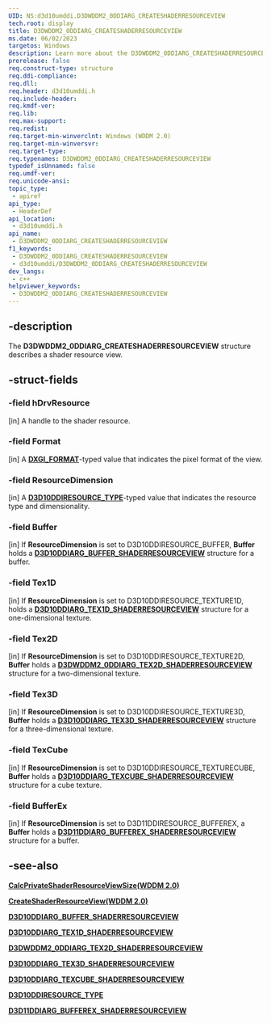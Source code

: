 ```yaml
---
UID: NS:d3d10umddi.D3DWDDM2_0DDIARG_CREATESHADERRESOURCEVIEW
tech.root: display
title: D3DWDDM2_0DDIARG_CREATESHADERRESOURCEVIEW
ms.date: 06/02/2023
targetos: Windows
description: Learn more about the D3DWDDM2_0DDIARG_CREATESHADERRESOURCEVIEW structure.
prerelease: false
req.construct-type: structure
req.ddi-compliance: 
req.dll: 
req.header: d3d10umddi.h
req.include-header: 
req.kmdf-ver: 
req.lib: 
req.max-support: 
req.redist: 
req.target-min-winverclnt: Windows (WDDM 2.0)
req.target-min-winversvr: 
req.target-type: 
req.typenames: D3DWDDM2_0DDIARG_CREATESHADERRESOURCEVIEW
typedef_isUnnamed: false
req.umdf-ver: 
req.unicode-ansi: 
topic_type:
 - apiref
api_type:
 - HeaderDef
api_location:
 - d3d10umddi.h
api_name:
 - D3DWDDM2_0DDIARG_CREATESHADERRESOURCEVIEW
f1_keywords:
 - D3DWDDM2_0DDIARG_CREATESHADERRESOURCEVIEW
 - d3d10umddi/D3DWDDM2_0DDIARG_CREATESHADERRESOURCEVIEW
dev_langs:
 - c++
helpviewer_keywords:
 - D3DWDDM2_0DDIARG_CREATESHADERRESOURCEVIEW
---
```


## -description

The **D3DWDDM2_0DDIARG_CREATESHADERRESOURCEVIEW** structure describes a shader resource view.

## -struct-fields

### -field hDrvResource

[in] A handle to the shader resource.

### -field Format

[in] A [**DXGI_FORMAT**](/windows/win32/api/dxgiformat/ne-dxgiformat-dxgi_format)-typed value that indicates the pixel format of the view.

### -field ResourceDimension

[in] A [**D3D10DDIRESOURCE_TYPE**](ne-d3d10umddi-d3d10ddiresource_type.md)-typed value that indicates the resource type and dimensionality.

### -field Buffer

[in] If **ResourceDimension** is set to D3D10DDIRESOURCE_BUFFER, **Buffer** holds a [**D3D10DDIARG_BUFFER_SHADERRESOURCEVIEW**](ns-d3d10umddi-d3d10ddiarg_buffer_shaderresourceview.md) structure for a buffer.

### -field Tex1D

[in] If **ResourceDimension** is set to D3D10DDIRESOURCE_TEXTURE1D, holds a [**D3D10DDIARG_TEX1D_SHADERRESOURCEVIEW**](ns-d3d10umddi-d3d10ddiarg_tex1d_shaderresourceview.md) structure for a one-dimensional texture.

### -field Tex2D

[in] If **ResourceDimension** is set to D3D10DDIRESOURCE_TEXTURE2D, **Buffer** holds a [**D3DWDDM2_0DDIARG_TEX2D_SHADERRESOURCEVIEW**](ns-d3d10umddi-d3dwddm2_0ddiarg_tex2d_shaderresourceview.md) structure for a two-dimensional texture.

### -field Tex3D

[in] If **ResourceDimension** is set to D3D10DDIRESOURCE_TEXTURE3D, **Buffer** holds a [**D3D10DDIARG_TEX3D_SHADERRESOURCEVIEW**](ns-d3d10umddi-d3d10ddiarg_tex3d_shaderresourceview.md) structure for a three-dimensional texture.

### -field TexCube

[in] If **ResourceDimension** is set to D3D10DDIRESOURCE_TEXTURECUBE, **Buffer** holds a [**D3D10DDIARG_TEXCUBE_SHADERRESOURCEVIEW**](ns-d3d10umddi-d3d10ddiarg_texcube_shaderresourceview.md) structure for a cube texture.

### -field BufferEx

[in] If **ResourceDimension** is set to D3D11DDIRESOURCE_BUFFEREX, a **Buffer** holds a [**D3D11DDIARG_BUFFEREX_SHADERRESOURCEVIEW**](ns-d3d10umddi-d3d11ddiarg_bufferex_shaderresourceview.md) structure for a buffer.

## -see-also

[**CalcPrivateShaderResourceViewSize(WDDM 2.0)**](nc-d3d10umddi-pfnd3dwddm2_0ddi_calcprivateshaderresourceviewsize.md)

[**CreateShaderResourceView(WDDM 2.0)**](nc-d3d10umddi-pfnd3dwddm2_0ddi_createshaderresourceview.md)

[**D3D10DDIARG_BUFFER_SHADERRESOURCEVIEW**](ns-d3d10umddi-d3d10ddiarg_buffer_shaderresourceview.md)

[**D3D10DDIARG_TEX1D_SHADERRESOURCEVIEW**](ns-d3d10umddi-d3d10ddiarg_tex1d_shaderresourceview.md)

[**D3DWDDM2_0DDIARG_TEX2D_SHADERRESOURCEVIEW**](ns-d3d10umddi-d3dwddm2_0ddiarg_tex2d_shaderresourceview.md)

[**D3D10DDIARG_TEX3D_SHADERRESOURCEVIEW**](ns-d3d10umddi-d3d10ddiarg_tex3d_shaderresourceview.md)

[**D3D10DDIARG_TEXCUBE_SHADERRESOURCEVIEW**](ns-d3d10umddi-d3d10ddiarg_texcube_shaderresourceview.md)

[**D3D10DDIRESOURCE_TYPE**](ne-d3d10umddi-d3d10ddiresource_type.md)

[**D3D11DDIARG_BUFFEREX_SHADERRESOURCEVIEW**](ns-d3d10umddi-d3d11ddiarg_bufferex_shaderresourceview.md)